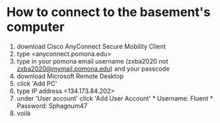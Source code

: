 # How to connect to the basement's computer

1. download Cisco AnyConnect Secure Mobility Client
2. type <anyconnect.pomona.edu>
3. type in your pomona email username (zxba2020 not zxba2020@mymail.pomona.edu) and your passcode
4. download Microsoft Remote Desktop
5. click 'Add PC'
6. type IP address <134.173.84.202>
7. under 'User account' click 'Add User Account'
		* Username: Fluent
		* Password: Sphagnum47
8. voilà

